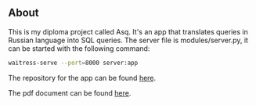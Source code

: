 ## About

This is my diploma project called Asq. It's an app that translates queries in Russian language into SQL queries.
The server file is modules/server.py, it can be started with the following command:
```bash
waitress-serve --port=8000 server:app
```

The repository for the app can be found [here](https://github.com/Ruminat/Asq-App).

The pdf document can be found [here](https://elib.spbstu.ru/dl/3/2020/vr/vr20-2586.pdf/info).
